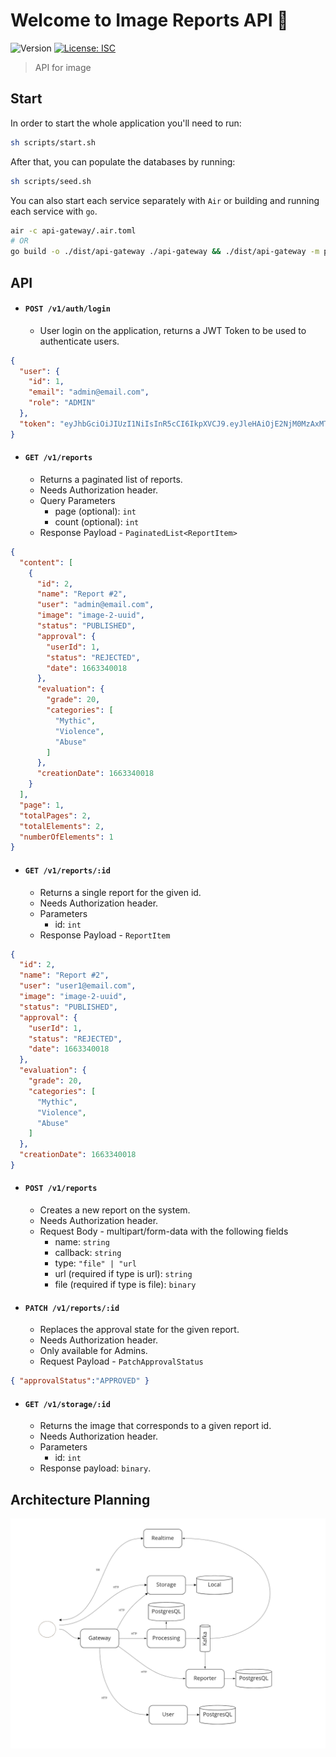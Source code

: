 # Welcome to Image Reports API 👋
![Version](https://img.shields.io/badge/version-1.0.0-blue.svg?cacheSeconds=2592000)
[![License: ISC](https://img.shields.io/badge/License-ISC-yellow.svg)](#)

> API for image 

## Start

In order to start the whole application you'll need to run:
```sh
sh scripts/start.sh
```

After that, you can populate the databases by running:
```sh
sh scripts/seed.sh
```

You can also start each service separately with `Air` or building and running each service with `go`.

```sh
air -c api-gateway/.air.toml
# OR
go build -o ./dist/api-gateway ./api-gateway && ./dist/api-gateway -m prod
```

## API

- #### `POST /v1/auth/login`
  - User login on the application, returns a JWT Token to be used to authenticate users.

```json
{
  "user": {
    "id": 1,
    "email": "admin@email.com",
    "role": "ADMIN"
  },
  "token": "eyJhbGciOiJIUzI1NiIsInR5cCI6IkpXVCJ9.eyJleHAiOjE2NjM0MzAxMTMsImlkIjoxLCJlbWFpbCI6ImFkbWluQGVtYWlsLmNvbSIsInJvbGUiOiJBRE1JTiJ9.5wEQ4Y3C42FeYJI0jDpDrXGV0xoF-nqUSQ3l5dBi7Ek"
}
```

- #### `GET /v1/reports`
  - Returns a paginated list of reports.
  - Needs Authorization header.
  - Query Parameters
    - page (optional): `int`
    - count (optional): `int`
  - Response Payload - `PaginatedList<ReportItem>`


```json
{
  "content": [
    {
      "id": 2,
      "name": "Report #2",
      "user": "admin@email.com",
      "image": "image-2-uuid",
      "status": "PUBLISHED",
      "approval": {
        "userId": 1,
        "status": "REJECTED",
        "date": 1663340018
      },
      "evaluation": {
        "grade": 20,
        "categories": [
          "Mythic",
          "Violence",
          "Abuse"
        ]
      },
      "creationDate": 1663340018
    }
  ],
  "page": 1,
  "totalPages": 2,
  "totalElements": 2,
  "numberOfElements": 1
}
```

- #### `GET /v1/reports/:id`
  - Returns a single report for the given id.
  - Needs Authorization header.
  - Parameters
    - id: `int`
  - Response Payload - `ReportItem`

```json
{
  "id": 2,
  "name": "Report #2",
  "user": "user1@email.com",
  "image": "image-2-uuid",
  "status": "PUBLISHED",
  "approval": {
    "userId": 1,
    "status": "REJECTED",
    "date": 1663340018
  },
  "evaluation": {
    "grade": 20,
    "categories": [
      "Mythic",
      "Violence",
      "Abuse"
    ]
  },
  "creationDate": 1663340018
}
```

- #### `POST /v1/reports`
  - Creates a new report on the system.
  - Needs Authorization header.
  - Request Body - multipart/form-data with the following fields
    - name: `string`
    - callback: `string`
    - type: `"file" | "url`
    - url (required if type is url): `string`
    - file (required if type is file): `binary`

- #### `PATCH /v1/reports/:id`
  - Replaces the approval state for the given report.
  - Needs Authorization header.
  - Only available for Admins.
  - Request Payload - `PatchApprovalStatus`

```JSON
{ "approvalStatus":"APPROVED" }
```

- #### `GET /v1/storage/:id`
  - Returns the image that corresponds to a given report id.
  - Needs Authorization header.
  - Parameters
    - id: `int`
  - Response payload: `binary`.

## Architecture Planning


![Architecture Diagram](./docs/diagram.png)
